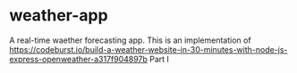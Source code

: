 # weather-app

A real-time waether forecasting app.
This is an implementation of https://codeburst.io/build-a-weather-website-in-30-minutes-with-node-js-express-openweather-a317f904897b Part I